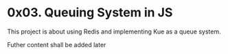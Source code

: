 # 0x03. Queuing System in JS

This project is about using Redis and implementing Kue as a queue system. 

Futher content shall be added later